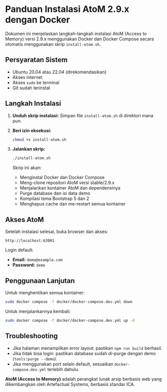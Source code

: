 # Panduan Instalasi AtoM 2.9.x dengan Docker

Dokumen ini menjelaskan langkah-langkah instalasi AtoM (Access to Memory) versi 2.9.x menggunakan Docker dan Docker Compose secara otomatis menggunakan skrip `install-atom.sh`.

## Persyaratan Sistem

- Ubuntu 20.04 atau 22.04 (direkomendasikan)
- Akses internet
- Akses `sudo` ke terminal
- Git sudah terinstal

## Langkah Instalasi

1. **Unduh skrip instalasi:**
   Simpan file `install-atom.sh` di direktori mana pun.

2. **Beri izin eksekusi:**

   ```bash
   chmod +x install-atom.sh
   ````

3. **Jalankan skrip:**

   ```bash
   ./install-atom.sh
   ```

   Skrip ini akan:

   * Menginstal Docker dan Docker Compose
   * Meng-clone repositori AtoM versi stable/2.9.x
   * Menjalankan kontainer AtoM dan dependensinya
   * Purge database dan isi data demo
   * Kompilasi tema Bootstrap 5 dan 2
   * Menghapus cache dan me-restart semua kontainer

## Akses AtoM

Setelah instalasi selesai, buka browser dan akses:

```
http://localhost:63001
```

Login default:

* **Email:** `demo@example.com`
* **Password:** `demo`

## Penggunaan Lanjutan

Untuk menghentikan semua kontainer:

```bash
sudo docker compose -f docker/docker-compose.dev.yml down
```

Untuk menjalankannya kembali:

```bash
sudo docker compose -f docker/docker-compose.dev.yml up -d
```

## Troubleshooting

* Jika halaman menampilkan error layout: pastikan `npm run build` berhasil.
* Jika tidak bisa login: pastikan database sudah di-purge dengan demo (`tools:purge --demo`).
* Jika menggunakan port selain default, sesuaikan `docker-compose.dev.yml` terlebih dahulu.



**AtoM (Access to Memory)** adalah perangkat lunak arsip berbasis web yang dikembangkan oleh Artefactual Systems, berbasis standar ICA.


